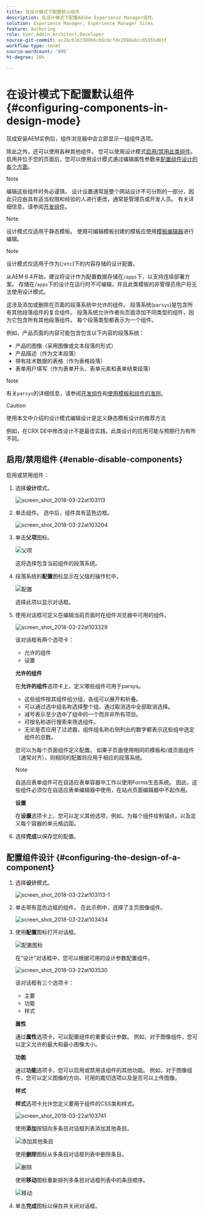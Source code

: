 ```yaml
---
title: 在设计模式下配置默认组件
description: 在设计模式下配置Adobe Experience Manager组件。
solution: Experience Manager, Experience Manager Sites
feature: Authoring
role: User,Admin,Architect,Developer
source-git-commit: ac26c0163309b6cb6c0cfde2098a8cc05955d03f
workflow-type: tm+mt
source-wordcount: '895'
ht-degree: 10%

---
```


# 在设计模式下配置默认组件{#configuring-components-in-design-mode}

现成安装AEM实例后，组件浏览器中会立即显示一组组件选项。

除此之外，还可以使用各种其他组件。 您可以使用设计模式[启用/禁用此类组件](#enable-disable-components)。 启用并位于您的页面后，您可以使用设计模式通过编辑属性参数来[配置组件设计的各个方面](#configuring-the-design-of-a-component)。

>[!NOTE]
>
>编辑这些组件时务必谨慎。 设计设置通常是整个网站设计不可分割的一部分，因此只应由具有适当权限和经验的人进行更改，通常是管理员或开发人员。 有关详细信息，请参阅[开发组件](/help/sites-developing/components.md)。

>[!NOTE]
>
>设计模式仅适用于静态模板。 使用可编辑模板创建的模板应使用[模板编辑器](/help/sites-authoring/templates.md)进行编辑。

>[!NOTE]
>
>设计模式仅适用于作为(`/etc`)下的内容存储的设计配置。
>
>从AEM 6.4开始，建议将设计作为配置数据存储在`/apps`下，以支持连续部署方案。 存储在`/apps`下的设计在运行时不可编辑，并且此类模板的非管理员用户将无法使用设计模式。

这涉及添加或删除在页面的段落系统中允许的组件。 段落系统(`parsys`)是包含所有其他段落组件的复合组件。 段落系统允许作者向页面添加不同类型的组件，因为它包含所有其他段落组件。 每个段落类型都表示为一个组件。

例如，产品页面的内容可能包含包含以下内容的段落系统：

* 产品的图像（采用图像或文本段落的形式）
* 产品描述（作为文本段落）
* 带有技术数据的表格（作为表格段落）
* 表单用户填写（作为表单开头、表单元素和表单结束段落）

>[!NOTE]
>
>有关`parsys`的详细信息，请参阅[开发组件](/help/sites-developing/components.md)和[使用模板和组件的准则](/help/sites-developing/dev-guidelines-bestpractices.md#guidelines-for-using-templates-and-components)。

>[!CAUTION]
>
>使用本文中介绍的设计模式编辑设计是定义静态模板设计的推荐方法
>
>例如，在CRX DE中修改设计不是最佳实践，此类设计的应用可能与预期行为有所不同。

## 启用/禁用组件 {#enable-disable-components}

启用或禁用组件：

1. 选择&#x200B;**设计**&#x200B;模式。

   ![screen_shot_2018-03-22at103113](assets/screen_shot_2018-03-22at103113.png)

1. 单击组件。 选中后，组件具有蓝色边框。

   ![screen_shot_2018-03-22at103204](assets/screen_shot_2018-03-22at103204.png)

1. 单击&#x200B;**父项**&#x200B;图标。

   ![父项](do-not-localize/screen_shot_2018-03-22at103204.png)

   这将选择包含当前组件的段落系统。

1. 段落系统的&#x200B;**配置**&#x200B;图标显示在父级的操作栏中。

   ![配置](do-not-localize/screen_shot_2018-03-22at103256.png)

   选择此项以显示对话框。

1. 使用对话框可定义在编辑当前页面时在组件浏览器中可用的组件。

   ![screen_shot_2018-03-22at103329](assets/screen_shot_2018-03-22at103329.png)

   该对话框有两个选项卡：

   * 允许的组件
   * 设置

   **允许的组件**

   在&#x200B;**允许的组件**&#x200B;选项卡上，定义哪些组件可用于parsys。

   * 这些组件按其组件组分组，各组可以展开和折叠。
   * 可以通过选中组名称选择整个组，通过取消选中全部取消选择。
   * 减号表示至少选中了组中的一个而并非所有项目。
   * 可按名称进行搜索来筛选组件。
   * 无论是否应用了过滤器，组件组名称右侧列出的数字都表示这些组中选定组件的总数。

   您可以为每个页面组件定义配置。 如果子页面使用相同的模板和/或页面组件（通常对齐），则相同的配置将应用于相应的段落系统。

   >[!NOTE]
   >
   >自适应表单组件可在自适应表单容器中工作以使用Forms生态系统。 因此，这些组件必须仅在自适应表单编辑器中使用，在站点页面编辑器中不起作用。

   **设置**

   在&#x200B;**设置**&#x200B;选项卡上，您可以定义其他选项，例如，为每个组件绘制锚点，以及定义每个容器的单元格边距。

1. 选择&#x200B;**完成**&#x200B;以保存您的配置。

## 配置组件设计 {#configuring-the-design-of-a-component}

1. 选择&#x200B;**设计**&#x200B;模式。

   ![screen_shot_2018-03-22at103113-1](assets/screen_shot_2018-03-22at103113-1.png)

1. 单击带有蓝色边框的组件。 在此示例中，选择了主页图像组件。

   ![screen_shot_2018-03-22at103434](assets/screen_shot_2018-03-22at103434.png)

1. 使用&#x200B;**配置**&#x200B;图标打开对话框。

   ![配置图标](do-not-localize/screen_shot_2018-03-22at103256-1.png)

   在“设计”对话框中，您可以根据可用的设计参数配置组件。

   ![screen_shot_2018-03-22at103530](assets/screen_shot_2018-03-22at103530.png)

   该对话框有三个选项卡：

   * 主要
   * 功能
   * 样式

   **属性**

   通过&#x200B;**属性**&#x200B;选项卡，可以配置组件的重要设计参数。 例如，对于图像组件，您可以定义允许的最大和最小图像大小。

   **功能**

   通过&#x200B;**功能**&#x200B;选项卡，您可以启用或禁用该组件的其他功能。 例如，对于图像组件，您可以定义图像的方向、可用的裁切选项以及是否可以上传图像。

   **样式**

   **样式**&#x200B;选项卡允许您定义要用于组件的CSS类和样式。

   ![screen_shot_2018-03-22at103741](assets/screen_shot_2018-03-22at103741.png)

   使用&#x200B;**添加**&#x200B;按钮向多条目对话框列表添加其他条目。

   ![添加其他条目](assets/chlimage_1-94.png)

   使用&#x200B;**删除**&#x200B;图标从多条目对话框列表中删除条目。

   ![删除](do-not-localize/screen_shot_2018-03-22at103809.png)

   使用&#x200B;**移动**&#x200B;图标重新排列多条目对话框列表中的条目顺序。

   ![移动](do-not-localize/screen_shot_2018-03-22at103816.png)

1. 单击&#x200B;**完成**&#x200B;图标以保存并关闭对话框。
